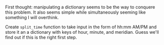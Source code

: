 First thought: manipulating a dictionary seems to be the way to conquere this problem. It also seems simple while simultaneously seeming like something I will overthink.

Create `split_time` function to take input in the form of hh:mm AM/PM and store it an a dictionary with keys of hour, minute, and meridian. Guess we'll find out if this is the right first step.

